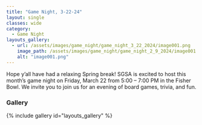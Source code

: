 ```yaml
---
title: "Game Night, 3-22-24"
layout: single
classes: wide
category:
  - Game Night
layouts_gallery:
  - url: /assets/images/game_night/game_night_3_22_2024/image001.png
    image_path: /assets/images/game_night/game_night_2_9_2024/image001.png
    alt: "image001.png"
---
```


Hope y’all have had a relaxing Spring break! SGSA is excited to host this month’s game night on Friday, March 22 from 5:00 – 7:00 PM in the Fisher Bowl. We invite you to join us for an evening of board games, trivia, and fun.

### Gallery 
{% include gallery id="layouts_gallery" %}



